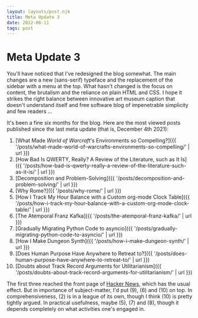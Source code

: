 ```yaml
---
layout: layouts/post.njk
title: Meta Update 3
date: 2022-06-11
tags: post
---
```


# Meta Update 3

You'll have noticed that I've redesigned the blog somewhat. The main changes are a new (sans-serif) typeface and the replacement of the sidebar with a menu at the top. What hasn't changed is the focus on content, the brutalism and the reliance on plain HTML and CSS. I hope it strikes the right balance between innovative art museum caption that doesn't understand itself and free software blog of impenetrable simplicity and few readers ...

It's been a fine six months for the blog. Here are the most viewed posts published since the last meta update (that is, December 4th 2021):

1. [What Made *World of Warcraft*'s Environments so Compelling?]({{ '/posts/what-made-world-of-warcrafts-environments-so-compelling/' | url }})
2. [How Bad Is QWERTY, Really? A Review of the Literature, such as It Is]({{ '/posts/how-bad-is-qwerty-really-a-review-of-the-literature-such-as-it-is/' | url }})
3. [Decomposition and Problem-Solving]({{ '/posts/decomposition-and-problem-solving/' | url }})
4. [Why Rome?]({{ '/posts/why-rome/' | url }})
5. [How I Track My Hour Balance with a Custom org-mode Clock Table]({{ '/posts/how-i-track-my-hour-balance-with-a-custom-org-mode-clock-table/' | url }})
6. [The Atemporal Franz Kafka]({{ '/posts/the-atemporal-franz-kafka/' | url }})
7. [Gradually Migrating Python Code to asyncio]({{ '/posts/gradually-migrating-python-code-to-asyncio/' | url }})
8. [How I Make Dungeon Synth]({{ '/posts/how-i-make-dungeon-synth/' | url }})
9. [Does Human Purpose Have Anywhere to Retreat to?]({{ '/posts/does-human-purpose-have-anywhere-to-retreat-to/' | url }})
10. [Doubts about Track Record Arguments for Utilitarianism]({{ '/posts/doubts-about-track-record-arguments-for-utilitarianism/' | url }})

The first three reached the front page of [Hacker News](https://news.ycombinator.com/), which has the usual effect. But in importance of subject-matter, I'd put (9), (6) and (10) on top. In comprehensiveness, (2) is in a league of its own, though I think (10) is pretty tightly argued. In practical usefulness, maybe (5), (7) and (8), though it depends completely on what activities one's engaged in.
